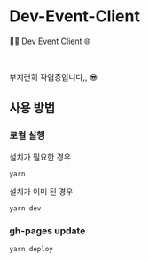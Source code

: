 # Dev-Event-Client
🎉🎈 Dev Event Client 🌐

<br/>
<p>부지런히 작업중입니다,, 😎</p>

<h2>사용 방법</h2>
<h3>로컬 실행</h3>
설치가 필요한 경우

```shell
yarn
```

설치가 이미 된 경우

```shell
yarn dev
```

<h3>gh-pages update</h3>

```shell
yarn deploy
```

